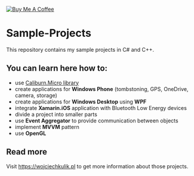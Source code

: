 <a href="https://www.buymeacoffee.com/WojciechKulik" target="_blank"><img src="https://bmc-cdn.nyc3.digitaloceanspaces.com/BMC-button-images/custom_images/orange_img.png" alt="Buy Me A Coffee" style="height: auto !important;width: auto !important;" ></a>

# Sample-Projects
This repository contains my sample projects in C# and C++.

## You can learn here how to:
- use [Caliburn.Micro library](https://github.com/Caliburn-Micro/Caliburn.Micro)
- create applications for **Windows Phone** (tombstoning, GPS, OneDrive, camera, storage)
- create applications for **Windows Desktop** using **WPF**
- integrate **Xamarin.iOS** application with Bluetooth Low Energy devices
- divide a project into smaller parts
- use **Event Aggregator** to provide communication between objects
- implement **MVVM** pattern
- use **OpenGL**  

## Read more
Visit https://wojciechkulik.pl to get more information about those projects.

